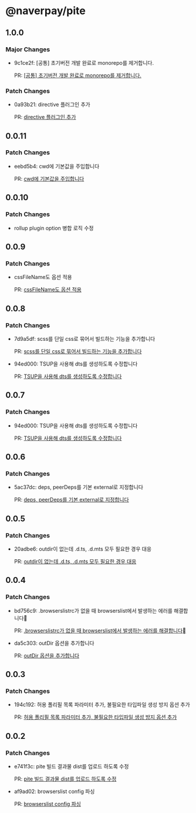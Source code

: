 # @naverpay/pite

## 1.0.0

### Major Changes

-   9c1ce2f: [공통] 초기버전 개발 완료로 monorepo를 제거합니다.

    PR: [[공통] 초기버전 개발 완료로 monorepo를 제거합니다.](https://github.com/NaverPayDev/pite/pull/43)

### Patch Changes

-   0a93b21: directive 플러그인 추가

    PR: [directive 플러그인 추가](https://github.com/NaverPayDev/pite/pull/46)

## 0.0.11

### Patch Changes

-   eebd5b4: cwd에 기본값을 주입합니다

    PR: [cwd에 기본값을 주입합니다](https://github.com/NaverPayDev/pite/pull/39)

## 0.0.10

### Patch Changes

-   rollup plugin option 병합 로직 수정

## 0.0.9

### Patch Changes

-   cssFileName도 옵션 적용

    PR: [cssFileName도 옵션 적용](https://github.com/NaverPayDev/pite/pull/33)

## 0.0.8

### Patch Changes

-   7d9a5df: scss를 단일 css로 묶어서 빌드하는 기능을 추가합니다

    PR: [scss를 단일 css로 묶어서 빌드하는 기능을 추가합니다](https://github.com/NaverPayDev/pite/pull/31)

-   94ed000: TSUP을 사용해 dts를 생성하도록 수정합니다

    PR: [TSUP을 사용해 dts를 생성하도록 수정합니다](https://github.com/NaverPayDev/pite/pull/29)

## 0.0.7

### Patch Changes

-   94ed000: TSUP을 사용해 dts를 생성하도록 수정합니다

    PR: [TSUP을 사용해 dts를 생성하도록 수정합니다](https://github.com/NaverPayDev/pite/pull/29)

## 0.0.6

### Patch Changes

-   5ac37dc: deps, peerDeps를 기본 external로 지정합니다

    PR: [deps, peerDeps를 기본 external로 지정합니다](https://github.com/NaverPayDev/pite/pull/23)

## 0.0.5

### Patch Changes

-   20adbe6: outdir이 없는데 .d.ts, .d.mts 모두 필요한 경우 대응

    PR: [outdir이 없는데 .d.ts, .d.mts 모두 필요한 경우 대응](https://github.com/NaverPayDev/pite/pull/21)

## 0.0.4

### Patch Changes

-   bd756c9: .browserslistrc가 없을 때 browserslist에서 발생하는 에러를 해결합니다

    PR: [.browserslistrc가 없을 때 browserslist에서 발생하는 에러를 해결합니다](https://github.com/NaverPayDev/pite/pull/18)

-   da5c303: outDir 옵션을 추가합니다

    PR: [outDir 옵션을 추가합니다](https://github.com/NaverPayDev/pite/pull/20)

## 0.0.3

### Patch Changes

-   194c192: 허용 폴리필 목록 파라미터 추가, 불필요한 타입파일 생성 방지 옵션 추가

    PR: [허용 폴리필 목록 파라미터 추가, 불필요한 타입파일 생성 방지 옵션 추가](https://github.com/NaverPayDev/pite/pull/16)

## 0.0.2

### Patch Changes

-   e741f3c: pite 빌드 결과물 dist를 업로드 하도록 수정

    PR: [pite 빌드 결과물 dist를 업로드 하도록 수정](https://github.com/NaverPayDev/pite/pull/3)

-   af9ad02: browserslist config 파싱

    PR: [browserslist config 파싱](https://github.com/NaverPayDev/pite/pull/10)

